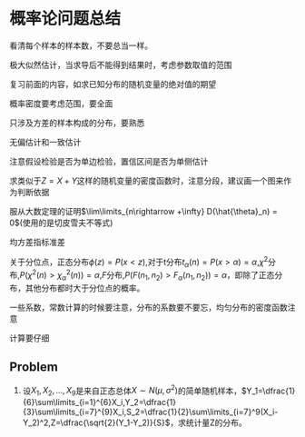 # 概率论问题总结

看清每个样本的样本数，不要总当一样。

极大似然估计，当求导后不能得到结果时，考虑参数取值的范围

复习前面的内容，如求已知分布的随机变量的绝对值的期望

概率密度要考虑范围，要全面

只涉及方差的样本构成的分布，要熟悉

无偏估计和一致估计

注意假设检验是否为单边检验，置信区间是否为单侧估计

求类似于$Z=X+Y$这样的随机变量的密度函数时，注意分段，建议画一个图来作为判断依据

服从大数定理的证明$\lim\limits_{n\rightarrow +\infty} D(\hat{\theta}_n) = 0$(使用的是切皮雪夫不等式)

均方差指标准差

关于分位点，正态分布$\phi(z)=P(x < z)$,对于t分布$t_{\alpha}(n)=P(x > \alpha) = \alpha$,$\chi^2$分布,$P(\chi^2(n) > \chi^2_{\alpha}(n)) = \alpha$,$F$分布,$P(F(n_1,n_2) > F_\alpha(n_1,n_2)) = \alpha$，即除了正态分布，其他分布都时大于分位点的概率。

一些系数，常数计算的时候要注意，分布的系数要不要忘，均匀分布的密度函数注意

计算要仔细

## Problem

1. 设$X_1,X_2,...,X_9$是来自正态总体$X\sim N(\mu,\sigma^2)$的简单随机样本，$Y_1=\dfrac{1}{6}\sum\limits_{i=1}^{6}X_i,Y_2=\dfrac{1}{3}\sum\limits_{i=7}^{9}X_i,S_2=\dfrac{1}{2}\sum\limits_{i=7}^9(X_i-Y_2)^2,Z=\dfrac{\sqrt{2}(Y_1-Y_2)}{S}$，求统计量Z的分布。
